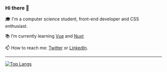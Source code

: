 ### Hi there 👋

<!--
**moniquedsilva/moniquedsilva** is a ✨ _special_ ✨ repository because its `README.md` (this file) appears on your GitHub profile.

Here are some ideas to get you started:

- 🔭 I’m currently working on ...
- 🌱 I’m currently learning ...
- 👯 I’m looking to collaborate on ...
- 🤔 I’m looking for help with ...
- 💬 Ask me about ...
- 📫 How to reach me: ...
- 😄 Pronouns: ...
- ⚡ Fun fact: ...
-->

🎓 I'm a computer science student, front-end developer and CSS enthusiast.

📚 I’m currently learning [Vue](https://vuejs.org/) and [Nuxt](https://nuxtjs.org/)

📫 How to reach me: [Twitter](https://twitter.com/moniquesdsilva) or [LinkedIn](https://www.linkedin.com/in/moniquesilva95/).

---

[![Top Langs](https://github-readme-stats.vercel.app/api/top-langs/?username=moniquedsilva&layout=compact&theme=github_dark&langs_count=6)](https://github.com/anuraghazra/github-readme-stats)
